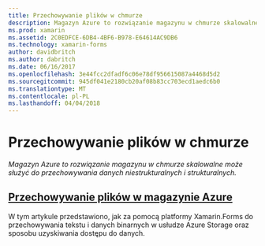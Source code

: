 ```yaml
---
title: Przechowywanie plików w chmurze
description: Magazyn Azure to rozwiązanie magazynu w chmurze skalowalne może służyć do przechowywania danych niestrukturalnych i strukturalnych.
ms.prod: xamarin
ms.assetid: 2C0EDFCE-6DB4-4BF6-B978-E64614AC9DB6
ms.technology: xamarin-forms
author: davidbritch
ms.author: dabritch
ms.date: 06/16/2017
ms.openlocfilehash: 3e44fcc2dfadf6c06e78df956615087a4468d5d2
ms.sourcegitcommit: 945df041e2180cb20af08b83cc703ecd1aedc6b0
ms.translationtype: MT
ms.contentlocale: pl-PL
ms.lasthandoff: 04/04/2018
---
```

# <a name="storing-files-in-the-cloud"></a>Przechowywanie plików w chmurze

_Magazyn Azure to rozwiązanie magazynu w chmurze skalowalne może służyć do przechowywania danych niestrukturalnych i strukturalnych._

## <a name="storing-files-in-azure-storageazure-storagemd"></a>[Przechowywanie plików w magazynie Azure](azure-storage.md)

W tym artykule przedstawiono, jak za pomocą platformy Xamarin.Forms do przechowywania tekstu i danych binarnych w usłudze Azure Storage oraz sposobu uzyskiwania dostępu do danych.

